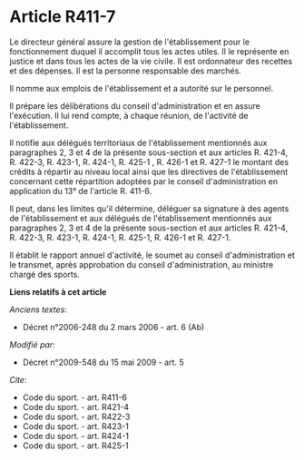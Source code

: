 # Article R411-7

Le directeur général assure la gestion de l'établissement pour le fonctionnement duquel il accomplit tous les actes utiles.
Il le représente en justice et dans tous les actes de la vie civile. Il est ordonnateur des recettes et des dépenses. Il est
la personne responsable des marchés. 

Il nomme aux emplois de l'établissement et a autorité sur le personnel. 

Il prépare les délibérations du conseil d'administration et en assure l'exécution. Il lui rend compte, à chaque réunion, de
l'activité de l'établissement. 

Il notifie aux délégués territoriaux de l'établissement mentionnés aux paragraphes 2, 3 et 4 de la présente sous-section et
aux articles R. 421-4, R. 422-3, R. 423-1, R. 424-1, R. 425-1 , R. 426-1 et R. 427-1 le montant des crédits à répartir au
niveau local ainsi que les directives de l'établissement concernant cette répartition adoptées par le conseil
d'administration en application du 13° de l'article R. 411-6. 

Il peut, dans les limites qu'il détermine, déléguer sa signature à des agents de l'établissement et aux délégués de
l'établissement mentionnés aux paragraphes 2, 3 et 4 de la présente sous-section et aux articles R. 421-4, R. 422-3, R.
423-1, R. 424-1, R. 425-1, R. 426-1 et R. 427-1. 

Il établit le rapport annuel d'activité, le soumet au conseil d'administration et le transmet, après approbation du conseil
d'administration, au ministre chargé des sports.

**Liens relatifs à cet article**

_Anciens textes_:

  - Décret n°2006-248 du 2 mars 2006 - art. 6 (Ab)

_Modifié par_:

  - Décret n°2009-548 du 15 mai 2009 - art. 5

_Cite_:

  - Code du sport. - art. R411-6
  - Code du sport. - art. R421-4
  - Code du sport. - art. R422-3
  - Code du sport. - art. R423-1
  - Code du sport. - art. R424-1
  - Code du sport. - art. R425-1
